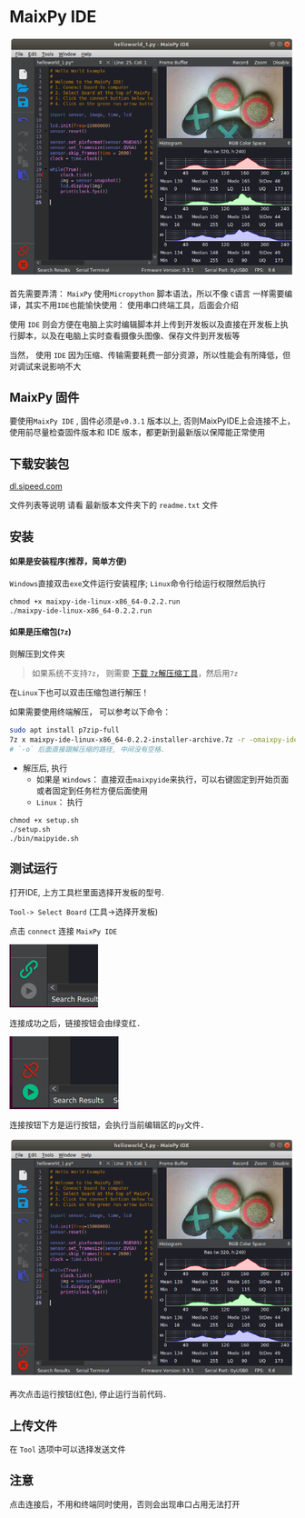MaixPy IDE
=======



![helloworld-run.png](./assets/helloworld-run.png)


首先需要弄清： `MaixPy` 使用`Micropython` 脚本语法，所以不像 `C`语言 一样需要编译，其实不用`IDE`也能愉快使用： 使用串口终端工具，后面会介绍

使用 `IDE` 则会方便在电脑上实时编辑脚本并上传到开发板以及直接在开发板上执行脚本，以及在电脑上实时查看摄像头图像、保存文件到开发板等

当然， 使用 `IDE` 因为压缩、传输需要耗费一部分资源，所以性能会有所降低，但对调试来说影响不大



## MaixPy 固件

要使用`MaixPy IDE` , 固件必须是`v0.3.1` 版本以上, 否则MaixPyIDE上会连接不上， 使用前尽量检查固件版本和 IDE 版本，都更新到最新版以保障能正常使用


## 下载安装包

[dl.sipeed.com](http://dl.sipeed.com/MAIX/MaixPy/ide/)

文件列表等说明 请看 最新版本文件夹下的 `readme.txt` 文件


## 安装

#### 如果是安装程序(**推荐**，简单方便)

`Windows`直接双击`exe`文件运行安装程序; `Linux`命令行给运行权限然后执行

```
chmod +x maixpy-ide-linux-x86_64-0.2.2.run
./maixpy-ide-linux-x86_64-0.2.2.run
```

#### 如果是压缩包(`7z`)

则解压到文件夹

> 如果系统不支持`7z`， 则需要 [下载 `7z`解压缩工具](https://www.7-zip.org/)，然后用`7z`

在`Linux`下也可以双击压缩包进行解压！

如果需要使用终端解压， 可以参考以下命令：

```bash
sudo apt install p7zip-full
7z x maixpy-ide-linux-x86_64-0.2.2-installer-archive.7z -r -omaixpy-ide
# `-o` 后面直接跟解压缩的路径, 中间没有空格.
```

* 解压后, 执行
  * 如果是 `Windows`： 直接双击`maixpyide`来执行，可以右键固定到开始页面或者固定到任务栏方便后面使用
  * `Linux`： 执行
```
chmod +x setup.sh
./setup.sh
./bin/maipyide.sh
```



## 测试运行

打开IDE, 上方工具栏里面选择开发板的型号.

`Tool-> Select Board` (工具->选择开发板)

点击 `connect` 连接 `MaixPy IDE`

![connect-icon.png](./assets/connect-icon.png)

连接成功之后，链接按钮会由绿变红．

![connect-success.png](./assets/connect-success.png)

连接按钮下方是运行按钮，会执行当前编辑区的`py`文件．



![helloworld-run.png](./assets/helloworld-run.png)

再次点击运行按钮(红色), 停止运行当前代码．


## 上传文件

在 `Tool` 选项中可以选择发送文件


## 注意

点击连接后，不用和终端同时使用，否则会出现串口占用无法打开


